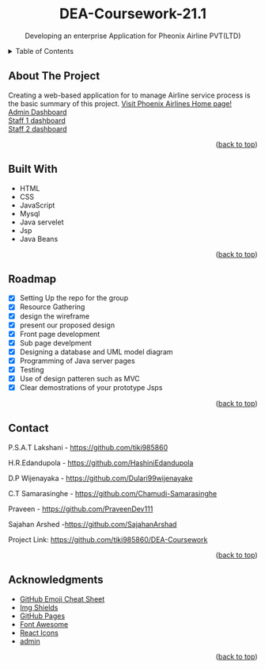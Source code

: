 <div id="top"></div>
<h1 align="center">DEA-Coursework-21.1</h1>
<p align="center">Developing an enterprise Application for Pheonix Airline PVT(LTD) </p>
<details>
  <summary>Table of Contents</summary>
    <ol>
    <li><a href="#about-the-project">About The Project</a></li>
    <li><a href="#built-with">Built With</a></li>
    <li><a href="#roadmap">Roadmap</a></li>
    <li><a href="#contact">Contact</a></li>
    <li><a href="#acknowledgments">Acknowledgments</a></li>
    </ol>
</details>



## About The Project
Creating a web-based application for to manage Airline service process is the basic summary of this project.
<a href= "PhoenixAirlines/web/index.html"> Visit Phoenix Airlines Home page! </a><br>
<a href = "https://github.com/tiki985860/DEA-Coursework/blob/main/PhoenixAirlines/web/Admin/admin_user_profile_html.html">Admin Dashboard</a><br>
<a href = "PhoenixAirlines/web/staff 1/staffprof.html">Staff 1 dashboard</a><br>
<a href = "PhoenixAirlines/web/staff2/staffprof.html">Staff 2 dashboard</a><br>
<p align="right">(<a href="#top">back to top</a>)</p>

## Built With
* HTML
* CSS
* JavaScript
* Mysql
* Java servelet
* Jsp
* Java Beans

<p align="right">(<a href="#top">back to top</a>)</p>

## Roadmap
- [x] Setting Up the repo for the group
- [x] Resource Gathering
- [x] design the wireframe
- [x] present our proposed design 
- [x] Front page development
- [x] Sub page develpment
- [x] Designing a database and UML model diagram
- [x] Programming of Java server pages
- [x] Testing
- [x] Use of design patteren such as MVC
- [x] Clear  demostrations of your prototype Jsps

<p align="right">(<a href="#top">back to top</a>)</p>


## Contact
P.S.A.T Lakshani - https://github.com/tiki985860

H.R.Edandupola   - https://github.com/HashiniEdandupola

D.P Wijenayaka   - https://github.com/Dulari99wijenayake

C.T Samarasinghe - https://github.com/Chamudi-Samarasinghe

Praveen          - https://github.com/PraveenDev111

Sajahan Arshed   -https://github.com/SajahanArshad


Project Link: https://github.com/tiki985860/DEA-Coursework

<p align="right">(<a href="#top">back to top</a>)</p>

## Acknowledgments
* [GitHub Emoji Cheat Sheet](https://www.webpagefx.com/tools/emoji-cheat-sheet)
* [Img Shields](https://shields.io)
* [GitHub Pages](https://pages.github.com)
* [Font Awesome](https://fontawesome.com)
* [React Icons](https://react-icons.github.io/react-icons/search)
* [admin](https://github.com/tiki985860/DEA-Coursework/blob/main/PhoenixAirlines/web/Admin/admin_user_profile_html.html)

<p align="right">(<a href="#top">back to top</a>)</p>
